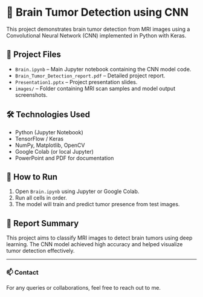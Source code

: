 # 🧠 Brain Tumor Detection using CNN

This project demonstrates brain tumor detection from MRI images using a Convolutional Neural Network (CNN) implemented in Python with Keras.

## 📁 Project Files

- `Brain.ipynb` – Main Jupyter notebook containing the CNN model code.
- `Brain_Tumor_Detection_report.pdf` – Detailed project report.
- `Presentation1.pptx` – Project presentation slides.
- `images/` – Folder containing MRI scan samples and model output screenshots.

## 🛠️ Technologies Used

- Python (Jupyter Notebook)
- TensorFlow / Keras
- NumPy, Matplotlib, OpenCV
- Google Colab (or local Jupyter)
- PowerPoint and PDF for documentation

## 📌 How to Run

1. Open `Brain.ipynb` using Jupyter or Google Colab.
2. Run all cells in order.
3. The model will train and predict tumor presence from test images.

## 🧾 Report Summary

This project aims to classify MRI images to detect brain tumors using deep learning. The CNN model achieved high accuracy and helped visualize tumor detection effectively.

---

### 📫 Contact

For any queries or collaborations, feel free to reach out to me.

